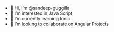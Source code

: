 - 👋 Hi, I’m @sandeep-guggilla
- 👀 I’m interested in Java Script
- 🌱 I’m currently learning Ionic
- 💞️ I’m looking to collaborate on Angular Projects
<!---- 📫 How to reach me ...--->

<!---
sandeep-guggilla/sandeep-guggilla is a ✨ special ✨ repository because its `README.md` (this file) appears on your GitHub profile.
You can click the Preview link to take a look at your changes.
--->
